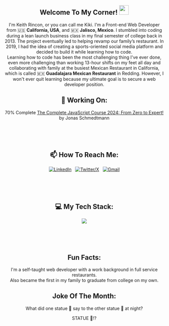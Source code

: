 <div align="center">
  
## Welcome To My Corner! <img src="https://raw.githubusercontent.com/aemmadi/aemmadi/master/wave.gif" width="30">
I'm Keith Rincon, or you can call me Kiki. I'm a Front-end Web Developer from 🇺🇸 **California, USA**, and 🇲🇽 **Jalisco, Mexico**. I stumbled into coding during a lean launch business class in my final semester of college back in 2013. The project eventually led to helping revamp our family’s restaurant. In 2019, I had the idea of creating a sports-oriented social media platform and decided to build it while learning how to code.
<br>
  Learning how to code has been the most challenging thing I've ever done, even more challenging than working 13-hour shifts on my feet all day and collaborating with family at the busiest Mexican Restaurant in California, which is called 🇲🇽 **Guadalajara Mexican Restaurant** in Redding. However, I won't ever quit learning because my ultimate goal is to secure a web developer position.
</div>

<div align="center">
  
## 🔭 Working On:

</div>


<div align="center">

70% Complete [The Complete JavaScript Course 2024: From Zero to Expert!](https://www.udemy.com/course/the-complete-javascript-course/) by Jonas Schmedtmann

</div>
<br>
<br>
<br>
<div align="center">
  
## 📫 How To Reach Me:

[![LinkedIn](https://skillicons.dev/icons?i=linkedin)](https://www.linkedin.com/in/keithrincon/) &nbsp;
[![Twitter/X](https://skillicons.dev/icons?i=twitter)](https://twitter.com/keithrt3008) &nbsp;
[![Gmail](https://skillicons.dev/icons?i=gmail)](mailto:keithrincont@gmail.com?subject=Hello%20Jasper,%20From%20Github)

</div>
<br>
<br>
<br>
<div align="center">
  
## 💻 My Tech Stack:

<p align="center">
  <a href="https://skillicons.dev">
    <img src="https://skillicons.dev/icons?i=js,react,html,css,bootstrap,git,github" />
  </a>
</p>

</div>
<br>
<br>
<br>

<div align="center">
  
## Fun Facts:

I'm a self-taught web developer with a work background in full service restaurants.<br>
Also became the first in my family to graduate from college on my own.

</div>

<div align="center">

## Joke Of The Month:
What did one statue 🗿 say to the other statue 🗿 at night?

STATUE 🗿!? 

</div>


<!--
**keithrincon/keithrincon** is a ✨ _special_ ✨ repository because its `README.md` (this file) appears on your GitHub profile.

Here are some ideas to get you started:

- 🔭 I’m currently working on ...
- 🌱 I’m currently learning ...
- 👯 I’m looking to collaborate on ...
- 🤔 I’m looking for help with ...
- 💬 Ask me about ...
- 📫 How to reach me: ...
- 😄 Pronouns: ...
- ⚡ Fun fact: ...
-->
